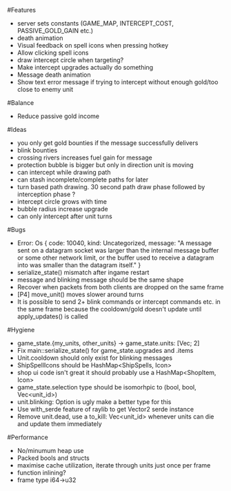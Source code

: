 #Features
 * server sets constants (GAME_MAP, INTERCEPT_COST, PASSIVE_GOLD_GAIN etc.)
 * death animation
 * Visual feedback on spell icons when pressing hotkey
 * Allow clicking spell icons
 * draw intercept circle when targeting?
 * Make intercept upgrades actually do something
 * Message death animation
 * Show text error message if trying to intercept without enough gold/too close to enemy unit

#Balance
 * Reduce passive gold income

#Ideas
 * you only get gold bounties if the message successfully delivers
 * blink bounties
 * crossing rivers increases fuel gain for message
 * protection bubble is bigger but only in direction unit is moving
 * can intercept while drawing path
 * can stash incomplete/complete paths for later
 * turn based path drawing. 30 second path draw phase followed by interception phase ?
 * intercept circle grows with time
 * bubble radius increase upgrade
 * can only intercept after unit turns

#Bugs
 * Error: Os { code: 10040, kind: Uncategorized, message: "A message sent on a datagram socket was larger than the internal message buffer or some other network limit, or the buffer used to receive a datagram into was smaller than the datagram itself." } 
 * serialize_state() mismatch after ingame restart
 * message and blinking message should be the same shape
 * Recover when packets from both clients are dropped on the same frame
 * [P4] move_unit() moves slower around turns
 * It is possible to send 2+ blink commands or intercept commands etc. in the same frame because the cooldown/gold doesn't update until apply_updates() is called

#Hygiene
 * game_state.{my_units, other_units} -> game_state.units: [Vec<Unit>; 2]
 * Fix main::serialize_state() for game_state.upgrades and .items
 * Unit.cooldown should only exist for blinking messages
 * ShipSpellIcons should be HashMap<ShipSpells, Icon>
 * shop ui code isn't great it should probably use a HashMap<ShopItem, Icon>
 * game_state.selection type should be isomorhpic to (bool, bool, Vec<unit_id>)
 * unit.blinking: Option<bool> is ugly make a better type for this
 * Use with_serde feature of raylib to get Vector2 serde instance
 * Remove unit.dead, use a to_kill: Vec<unit_id> whenever units can die and update them immediately

#Performance
 * No/minumum heap use
 * Packed bools and structs
 * maximise cache utilization, iterate through units just once per frame
 * function inlining?
 * frame type i64->u32